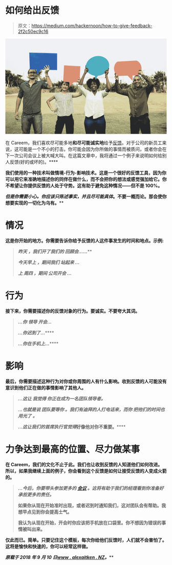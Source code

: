 # 如何给出反馈

> 原文：<https://medium.com/hackernoon/how-to-give-feedback-2f2c50ec9c16>

![](img/3f2fe4a5239a8a13d1a5cd1bd789f0d3.png)

在 Careem，我们喜欢尽可能多地**和尽可能诚实地**给予[反馈](https://hackernoon.com/tagged/feedback)。对于公司的新员工来说，这可能是一个不小的打击。你可能会因为你所做的事情而被质问，或者你会在下一次公司会议上被大喊大叫。在这篇文章中，我将通过一个例子来说明如何给别人反馈(好的或坏的)。****

****我们使用的一种技术叫做**情境-行为-影响**技术。这是一个很好的反馈工具，因为你可以用它来准确地描述你的同伴在做什么，而不会把你的想法或感觉强加给它。你不希望让你提供反馈的人处于守势。这有助于避免这种情况——但不是 100%。****

****但是你需要小心。你应该只*陈述事实，并且尽可能具体*。**不要一概而论**。那会使你想要实现的一切化为乌有。****

# ****情况****

****这是你开始的地方。你需要告诉你给予反馈的人**这件事发生的时间和地点**。示例:****

> *******昨天*** *，我们开了我们的* ***回顾会****……*****
> 
> *******今天早上*** *，期间我们* ***站起来*** *…*****
> 
> *****上* ***周四*** *，期间* ***公司开会*** *…*****

# ****行为****

****接下来，你需要描述你的反馈对象的**行为**。要诚实。不要夸大其词。****

> *****…你* ***领导*** *开会…*****
> 
> *****…你迟到了***…******
> 
> ******…你在手机上***…*******

# ******影响******

******最后，你需要描述这种行为对你或你周围的人有什么影响。收到反馈的人可能没有意识到他们正在做的事情影响了其他人。******

> *******…这让* ***我觉得*** *你正在成为一名团队领导者。*******
> 
> *******…也就是说* ***团队要等你*** *。我们有迪拜的人打电话来，而你* ***把他们的时间也用光了*** *。*******
> 
> *******…这让我们的首席执行官觉得***好像他对你不重要。********

# ******力争达到最高的位置、尽力做某事******

******在 Careem，我们的文化不止于此。我们也让收到反馈的人知道他们如何改进。所以，如果我继续上面的例子，你会看到这个反馈是如何让接受反馈的人变成火箭的。******

> *******…今后，你要带头参加更多的* [*会议*](https://hackernoon.com/tagged/meetings) *。这将有助于我们的经理看到你准备好承担更多的责任。*******
> 
> ******如果你从现在开始准时出现，或者迟到时通知我们，这对团队会有帮助。我想早点见到你会提高士气。******
> 
> ******我认为从现在开始，开会时你应该把手机放在口袋里。你不想因为错误的事情被叫出来。******

******仅此而已。简单。只要记住这个模板，每次你给他们反馈时，人们就不会害怕了。这将是愉快和快速的，你可以经常这样做。******

*******原载于 2018 年 9 月 10 日*[*www . alexaitken . NZ*](https://www.alexaitken.nz/blog/how-to-give-feedback/)*。*******